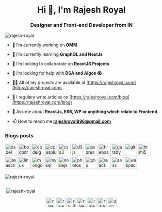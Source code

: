 <h1 align="center">Hi 👋, I'm Rajesh Royal</h1>
<h3 align="center" align-items="center">Designer and Front-end Developer from IN</h3>

<p align="left"> <img src="https://komarev.com/ghpvc/?username=rajesh-royal" alt="rajesh-royal" /> </p>

- 🔭 I’m currently working on **OMM**

- 🌱 I’m currently learning **GraphQL and NestJs**

- 👯 I’m looking to collaborate on **ReactJS Projects**

- 🤝 I’m looking for help with **DSA and Algos 😭**

- 👨‍💻 All of my projects are available at [https://rajeshroyal.com](https://rajeshroyal.com)

- 📝 I regulary write articles on [https://rajeshroyal.com/blog](https://rajeshroyal.com/blog)

- 💬 Ask me about **ReactJs, ES6, WP or anything which relate to Frontend**

- 📫 How to reach me **rajeshroyal896@gmail.com**

### Blogs posts
<!-- BLOG-POST-LIST:START -->
<!-- BLOG-POST-LIST:END -->

<p align="left"><img src="https://www.vectorlogo.zone/logos/babeljs/babeljs-icon.svg" alt="babel" width="40" height="40"/> <img src="https://devicons.github.io/devicon/devicon.git/icons/bootstrap/bootstrap-plain.svg" alt="bootstrap" width="40" height="40"/> <img src="https://cdn.worldvectorlogo.com/logos/codeigniter.svg" alt="codeigniter" width="40" height="40"/> <img src="https://devicons.github.io/devicon/devicon.git/icons/cplusplus/cplusplus-original.svg" alt="cplusplus" width="40" height="40"/> <img src="https://devicons.github.io/devicon/devicon.git/icons/css3/css3-original-wordmark.svg" alt="css3" width="40" height="40"/> <img src="https://devicons.github.io/devicon/devicon.git/icons/d3js/d3js-original.svg" alt="d3js" width="40" height="40"/> <img src="https://devicons.github.io/devicon/devicon.git/icons/express/express-original-wordmark.svg" alt="express" width="40" height="40"/> <img src="https://www.vectorlogo.zone/logos/firebase/firebase-icon.svg" alt="firebase" width="40" height="40"/> <img src="https://www.vectorlogo.zone/logos/gatsbyjs/gatsbyjs-icon.svg" alt="gatsby" width="40" height="40"/> <img src="https://www.vectorlogo.zone/logos/git-scm/git-scm-icon.svg" alt="git" width="40" height="40"/> <img src="https://devicons.github.io/devicon/devicon.git/icons/html5/html5-original-wordmark.svg" alt="html5" width="40" height="40"/> <img src="https://devicons.github.io/devicon/devicon.git/icons/javascript/javascript-original.svg" alt="javascript" width="40" height="40"/> <img src="https://devicons.github.io/devicon/devicon.git/icons/linux/linux-original.svg" alt="linux" width="40" height="40"/> <img src="https://devicons.github.io/devicon/devicon.git/icons/mongodb/mongodb-original-wordmark.svg" alt="mongodb" width="40" height="40"/> <img src="https://devicons.github.io/devicon/devicon.git/icons/mysql/mysql-original-wordmark.svg" alt="mysql" width="40" height="40"/> <img src="https://devicons.github.io/devicon/devicon.git/icons/nodejs/nodejs-original-wordmark.svg" alt="nodejs" width="40" height="40"/> <img src="https://devicons.github.io/devicon/devicon.git/icons/photoshop/photoshop-plain.svg" alt="photoshop" width="40" height="40"/> <img src="https://devicons.github.io/devicon/devicon.git/icons/php/php-original.svg" alt="php" width="40" height="40"/> <img src="https://devicons.github.io/devicon/devicon.git/icons/react/react-original-wordmark.svg" alt="react" width="40" height="40"/> <img src="https://devicons.github.io/devicon/devicon.git/icons/sass/sass-original.svg" alt="sass" width="40" height="40"/> <img src="https://devicons.github.io/devicon/devicon.git/icons/webpack/webpack-original.svg" alt="webpack" width="40" height="40"/></p>

<p><img align="left" class="mt-3" src="https://github-readme-stats.vercel.app/api/top-langs/?username=rajesh-royal&layout=compact&hide=html" alt="rajesh-royal" /></p>
<h3> </h3>
<p class="mt-3">&nbsp;<img align="center" src="https://github-readme-stats.vercel.app/api?username=rajesh-royal&show_icons=true" alt="rajesh-royal" /></p>

<p align="center">
<a href="https://codepen.io/rajesh-royal" target="blank"><img align="center" src="https://cdn.jsdelivr.net/npm/simple-icons@3.0.1/icons/codepen.svg" alt="rajesh-royal" height="30" width="30" /></a>
<a href="https://dev.to/rajeshroyal" target="blank"><img align="center" src="https://cdn.jsdelivr.net/npm/simple-icons@3.0.1/icons/dev-dot-to.svg" alt="rajeshroyal" height="30" width="30" /></a>
<a href="https://twitter.com/raj_896" target="blank"><img align="center" src="https://cdn.jsdelivr.net/npm/simple-icons@3.0.1/icons/twitter.svg" alt="raj_896" height="30" width="30" /></a>
<a href="https://linkedin.com/in/rajesh-royal" target="blank"><img align="center" src="https://cdn.jsdelivr.net/npm/simple-icons@3.0.1/icons/linkedin.svg" alt="rajesh-royal" height="30" width="30" /></a>
<a href="https://fb.com/rajesh.royal.92372" target="blank"><img align="center" src="https://cdn.jsdelivr.net/npm/simple-icons@3.0.1/icons/facebook.svg" alt="rajesh.royal.92372" height="30" width="30" /></a>
<a href="https://instagram.com/rajesh.royal" target="blank"><img align="center" src="https://cdn.jsdelivr.net/npm/simple-icons@3.0.1/icons/instagram.svg" alt="rajesh.royal" height="30" width="30" /></a>
<a href="https://www.youtube.com/c/ucp_2dqfxjvlamkwwsoidrqw" target="blank"><img align="center" src="https://cdn.jsdelivr.net/npm/simple-icons@3.0.1/icons/youtube.svg" alt="ucp_2dqfxjvlamkwwsoidrqw" height="30" width="30" /></a>
</p>
